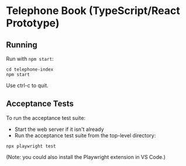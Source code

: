 # Telephone Book (TypeScript/React Prototype)

## Running

Run with `npm start`:

```
cd telephone-index
npm start
```

Use ctrl-c to quit.

## Acceptance Tests

To run the acceptance test suite:

* Start the web server if it isn't already
* Run the acceptance test suite from the top-level directory:

```
npx playwright test
```

(Note: you could also install the Playwright extension in VS Code.)
